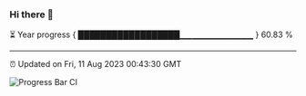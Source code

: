 ### Hi there 👋

⏳ Year progress { ██████████████████▁▁▁▁▁▁▁▁▁▁▁▁ } 60.83 %

---

⏰ Updated on Fri, 11 Aug 2023 00:43:30 GMT

![Progress Bar CI](https://github.com/liununu/liununu/workflows/Progress%20Bar%20CI/badge.svg)
